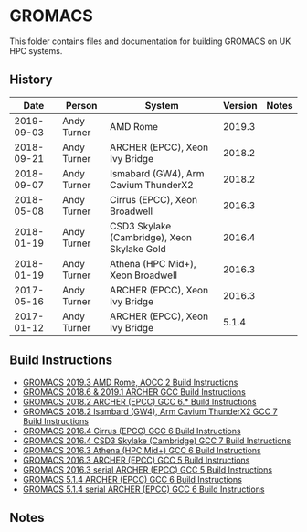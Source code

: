 GROMACS
=======

This folder contains files and documentation for building GROMACS on UK HPC systems.

History
-------

Date | Person | System | Version | Notes
---- | -------|--------|---------|------
2019-09-03 | Andy Turner | AMD Rome | 2019.3 | 
2018-09-21 | Andy Turner | ARCHER (EPCC), Xeon Ivy Bridge | 2018.2 | 
2018-09-07 | Andy Turner | Ismabard (GW4), Arm Cavium ThunderX2 | 2018.2 | 
2018-05-08 | Andy Turner | Cirrus (EPCC), Xeon Broadwell | 2016.3 | 
2018-01-19 | Andy Turner | CSD3 Skylake (Cambridge), Xeon Skylake Gold | 2016.4 | 
2018-01-19 | Andy Turner | Athena (HPC Mid+), Xeon Broadwell | 2016.3 | 
2017-05-16 | Andy Turner | ARCHER (EPCC), Xeon Ivy Bridge | 2016.3 | 
2017-01-12 | Andy Turner | ARCHER (EPCC), Xeon Ivy Bridge | 5.1.4 | 

Build Instructions
------------------

* [GROMACS 2019.3 AMD Rome, AOCC 2 Build Instructions](AMD_Rome_2019.3_aocc2.md)
* [GROMACS 2018.6 & 2019.1 ARCHER GCC Build Instructions](build_gromacs_2018.6.md)
* [GROMACS 2018.2 ARCHER (EPCC) GCC 6.* Build Instructions](ARCHER_2018.2_gcc6_ivybrg.md)
* [GROMACS 2018.2 Isambard (GW4), Arm Cavium ThunderX2 GCC 7 Build Instructions](Isambard_2018.2_gcc7.md)
* [GROMACS 2016.4 Cirrus (EPCC) GCC 6 Build Instructions](Cirrus_2016.3_gcc6.md)
* [GROMACS 2016.4 CSD3 Skylake (Cambridge) GCC 7 Build Instructions](CSD3Skylake_2016.4_gcc7.md)
* [GROMACS 2016.3 Athena (HPC Mid+) GCC 6 Build Instructions](Athena_2016.3_gcc6.md)
* [GROMACS 2016.3 ARCHER (EPCC) GCC 5 Build Instructions](ARCHER_2016.3_gcc5_ivybrg.md)
* [GROMACS 2016.3 serial ARCHER (EPCC) GCC 5 Build Instructions](ARCHER_2016.3_gcc5_serial_x86-64.md)
* [GROMACS 5.1.4 ARCHER (EPCC) GCC 6 Build Instructions](ARCHER_5.1.4_gcc6_ivybrg.md)
* [GROMACS 5.1.4 serial ARCHER (EPCC) GCC 6 Build Instructions](ARCHER_5.1.4_gcc6_serial_x86-64.md)

Notes
-----

